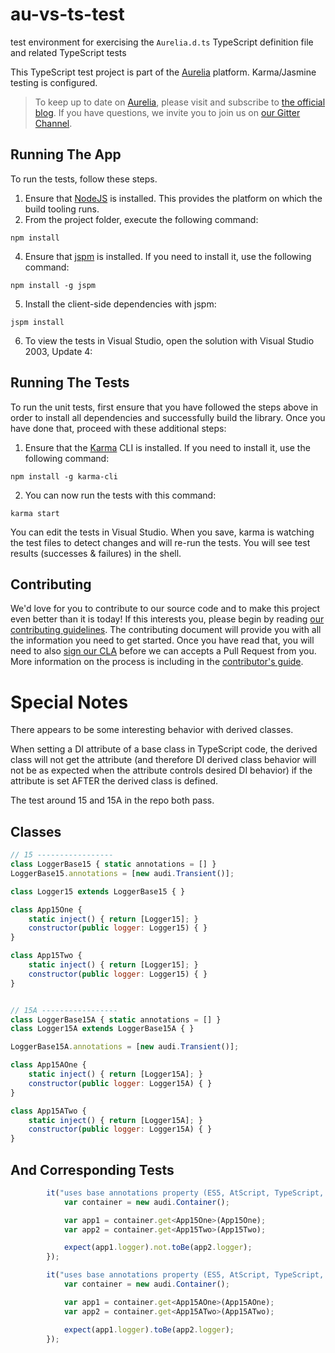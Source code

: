 au-vs-ts-test
=============

test environment for exercising the `Aurelia.d.ts` TypeScript definition file and related TypeScript tests

This TypeScript test project is part of the [Aurelia](http://www.aurelia.io/) platform. Karma/Jasmine testing is configured.

> To keep up to date on [Aurelia](http://www.aurelia.io/), please visit and subscribe to [the official blog](http://blog.durandal.io/). If you have questions, we invite you to join us on [our Gitter Channel](https://gitter.im/Aurelia/Discuss).

## Running The App

To run the tests, follow these steps.

1. Ensure that [NodeJS](http://nodejs.org/) is installed. This provides the platform on which the build tooling runs.
2. From the project folder, execute the following command:

  ```shell
  npm install
  ```
4. Ensure that [jspm](http://jspm.io/) is installed. If you need to install it, use the following command:

  ```shell
  npm install -g jspm
  ```
5. Install the client-side dependencies with jspm:

  ```shell
  jspm install
  ```
6. To view the tests in Visual Studio, open the solution with Visual Studio 2003, Update 4:

## Running The Tests

To run the unit tests, first ensure that you have followed the steps above in order to install all dependencies and successfully build the library. Once you have done that, proceed with these additional steps:

1. Ensure that the [Karma](http://karma-runner.github.io/) CLI is installed. If you need to install it, use the following command:

  ```shell
  npm install -g karma-cli
  ```
2. You can now run the tests with this command:

  ```shell
  karma start
  ```

  You can edit the tests in Visual Studio.  When you save, karma is watching the test files to detect changes and will re-run the tests.  You will see test results (successes & failures) in the shell.
  
## Contributing

We'd love for you to contribute to our source code and to make this project even better than it is today! If this interests you, please begin by reading [our contributing guidelines](https://github.com/DurandalProject/about/blob/master/CONTRIBUTING.md). The contributing document will provide you with all the information you need to get started. Once you have read that, you will need to also [sign our CLA](http://goo.gl/forms/dI8QDDSyKR) before we can accepts a Pull Request from you. More information on the process is including in the [contributor's guide](https://github.com/DurandalProject/about/blob/master/CONTRIBUTING.md).

# Special Notes

There appears to be some interesting behavior with derived classes. 

When setting a DI attribute of a base class in TypeScript code, the derived class will not get the attribute (and therefore DI derived class behavior will not be as expected when the attribute controls desired DI behavior) if the attribute is set AFTER the derived class is defined. 

The test around 15 and 15A in the repo both pass.

## Classes
```javascript
// 15 -----------------
class LoggerBase15 { static annotations = [] }
LoggerBase15.annotations = [new audi.Transient()];

class Logger15 extends LoggerBase15 { }

class App15One {
    static inject() { return [Logger15]; }
    constructor(public logger: Logger15) { }
}

class App15Two {
    static inject() { return [Logger15]; }
    constructor(public logger: Logger15) { }
}


// 15A -----------------
class LoggerBase15A { static annotations = [] }
class Logger15A extends LoggerBase15A { }

LoggerBase15A.annotations = [new audi.Transient()];

class App15AOne {
    static inject() { return [Logger15A]; }
    constructor(public logger: Logger15A) { }
}

class App15ATwo {
    static inject() { return [Logger15A]; }
    constructor(public logger: Logger15A) { }
}
```

## And Corresponding Tests
```javascript
        it("uses base annotations property (ES5, AtScript, TypeScript, CoffeeScript) when derived does not specify", function () {
            var container = new audi.Container();

            var app1 = container.get<App15One>(App15One);
            var app2 = container.get<App15Two>(App15Two);

            expect(app1.logger).not.toBe(app2.logger);
        });

        it("uses base annotations property (ES5, AtScript, TypeScript, CoffeeScript) when derived does not specify", function () {
            var container = new audi.Container();

            var app1 = container.get<App15AOne>(App15AOne);
            var app2 = container.get<App15ATwo>(App15ATwo);

            expect(app1.logger).toBe(app2.logger);
        });
```